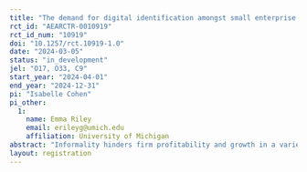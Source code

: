 ```yaml
---
title: "The demand for digital identification amongst small enterprise owners in Uganda"
rct_id: "AEARCTR-0010919"
rct_id_num: "10919"
doi: "10.1257/rct.10919-1.0"
date: "2024-03-05"
status: "in_development"
jel: "O17, O33, C9"
start_year: "2024-04-01"
end_year: "2024-12-31"
pi: "Isabelle Cohen"
pi_other:
  1:
    name: Emma Riley
    email: erileyg@umich.edu
    affiliation: University of Michigan
abstract: "Informality hinders firm profitability and growth in a variety of ways, including limiting firms to suppliers in their social networks due to issues of trust and fraud. Digital IDs offer potential paths to increasing formality, such as by allowing the verification of identities and the authentication of signed contracts, thus helping businesses to sign contracts with new suppliers with lower prices or a better selection of goods. However, there is no research to date examining the demand for a digital ID and verified authentication services among business owners. We would plug this evidence gap by asking 1) what is the willingness of micro, small and medium enterprises in Kampala to pay for the new UGPass digital ID and how does this depend on whether contracting is highlighted as a benefit and sign-up assistance provided; and 2) does the provision of UGPass lead businesses to be more likely to write contracts?"
layout: registration
---
```



